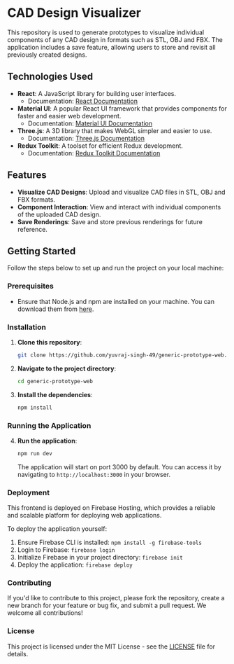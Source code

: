 # CAD Design Visualizer

This repository is used to generate prototypes to visualize individual components of any CAD design in formats such as STL, OBJ and FBX. The application includes a save feature, allowing users to store and revisit all previously created designs.

## Technologies Used

- **React**: A JavaScript library for building user interfaces.
  - Documentation: [React Documentation](https://react.dev/reference/react)
- **Material UI**: A popular React UI framework that provides components for faster and easier web development.
  - Documentation: [Material UI Documentation](https://mui.com/material-ui/getting-started/)
- **Three.js**: A 3D library that makes WebGL simpler and easier to use.
  - Documentation: [Three.js Documentation](https://threejs.org/docs/#manual/en/introduction/Creating-a-scene)
- **Redux Toolkit**: A toolset for efficient Redux development.
  - Documentation: [Redux Toolkit Documentation](https://redux-toolkit.js.org/introduction/getting-started)

## Features

- **Visualize CAD Designs**: Upload and visualize CAD files in STL, OBJ and FBX formats.
- **Component Interaction**: View and interact with individual components of the uploaded CAD design.
- **Save Renderings**: Save and store previous renderings for future reference.

## Getting Started

Follow the steps below to set up and run the project on your local machine:

### Prerequisites

- Ensure that Node.js and npm are installed on your machine. You can download them from [here](https://nodejs.org/).

### Installation

1. **Clone this repository**:

   ```bash
   git clone https://github.com/yuvraj-singh-49/generic-prototype-web.git
   ```

2. **Navigate to the project directory**:

   ```bash
   cd generic-prototype-web
   ```

3. **Install the dependencies**:
   ```bash
   npm install
   ```

### Running the Application

4. **Run the application**:
   ```bash
   npm run dev
   ```
   The application will start on port 3000 by default. You can access it by navigating to `http://localhost:3000` in your browser.

### Deployment

This frontend is deployed on Firebase Hosting, which provides a reliable and scalable platform for deploying web applications.

To deploy the application yourself:

1. Ensure Firebase CLI is installed: `npm install -g firebase-tools`
2. Login to Firebase: `firebase login`
3. Initialize Firebase in your project directory: `firebase init`
4. Deploy the application: `firebase deploy`

### Contributing

If you'd like to contribute to this project, please fork the repository, create a new branch for your feature or bug fix, and submit a pull request. We welcome all contributions!

### License

This project is licensed under the MIT License - see the [LICENSE](../../../generic-prototype-web/blob/main/LICENSE) file for details.
